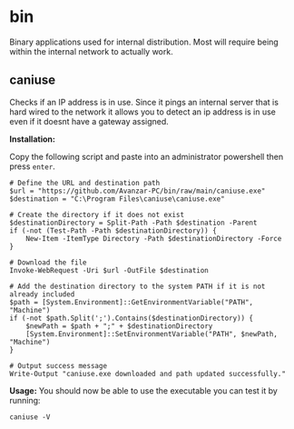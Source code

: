# bin
Binary applications used for internal distribution. Most will require being within the internal network to actually work.

## caniuse
Checks if an IP address is in use. Since it pings an internal server that is hard wired to the network it allows you to detect an ip address is in use even if it doesnt have a gateway assigned.

**Installation:** 

Copy the following script and paste into an administrator powershell then press `enter`.
```shell
# Define the URL and destination path
$url = "https://github.com/Avanzar-PC/bin/raw/main/caniuse.exe"
$destination = "C:\Program Files\caniuse\caniuse.exe"

# Create the directory if it does not exist
$destinationDirectory = Split-Path -Path $destination -Parent
if (-not (Test-Path -Path $destinationDirectory)) {
    New-Item -ItemType Directory -Path $destinationDirectory -Force
}

# Download the file
Invoke-WebRequest -Uri $url -OutFile $destination

# Add the destination directory to the system PATH if it is not already included
$path = [System.Environment]::GetEnvironmentVariable("PATH", "Machine")
if (-not $path.Split(';').Contains($destinationDirectory)) {
    $newPath = $path + ";" + $destinationDirectory
    [System.Environment]::SetEnvironmentVariable("PATH", $newPath, "Machine")
}

# Output success message
Write-Output "caniuse.exe downloaded and path updated successfully."
```

**Usage:**
You should now be able to use the executable you can test it by running:
```shell
caniuse -V
```
